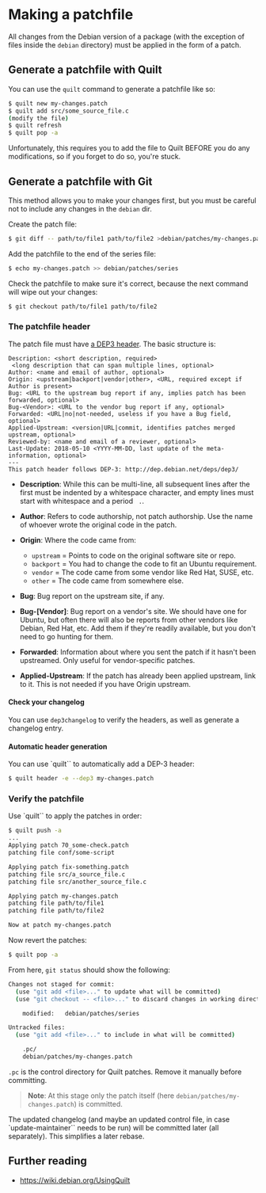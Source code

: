 # Making a patchfile

All changes from the Debian version of a package (with the exception of files
inside the `debian` directory) must be applied in the form of a patch.

## Generate a patchfile with Quilt

You can use the `quilt` command to generate a patchfile like so:

```bash
$ quilt new my-changes.patch
$ quilt add src/some_source_file.c
(modify the file)
$ quilt refresh
$ quilt pop -a
```

Unfortunately, this requires you to add the file to Quilt BEFORE you do any
modifications, so if you forget to do so, you're stuck.


## Generate a patchfile with Git

This method allows you to make your changes first, but you must be careful not
to include any changes in the `debian` dir.

Create the patch file:

```bash
$ git diff -- path/to/file1 path/to/file2 >debian/patches/my-changes.patch
```

Add the patchfile to the end of the series file:

```bash
$ echo my-changes.patch >> debian/patches/series
```

Check the patchfile to make sure it's correct, because the next command will
wipe out your changes:

```bash
$ git checkout path/to/file1 path/to/file2
```

### The patchfile header

The patch file must have [a DEP3 header](http://dep.debian.net/deps/dep3). The
basic structure is:

```text
Description: <short description, required>
 <long description that can span multiple lines, optional>
Author: <name and email of author, optional>
Origin: <upstream|backport|vendor|other>, <URL, required except if Author is present>
Bug: <URL to the upstream bug report if any, implies patch has been forwarded, optional>
Bug-<Vendor>: <URL to the vendor bug report if any, optional>
Forwarded: <URL|no|not-needed, useless if you have a Bug field, optional>
Applied-Upstream: <version|URL|commit, identifies patches merged upstream, optional>
Reviewed-by: <name and email of a reviewer, optional>
Last-Update: 2018-05-10 <YYYY-MM-DD, last update of the meta-information, optional>
---
This patch header follows DEP-3: http://dep.debian.net/deps/dep3/
```

* **Description**:
  While this can be multi-line, all subsequent lines after the first must be
  indented by a whitespace character, and empty lines must start with
  whitespace and a period ` .`.

* **Author**:
  Refers to code authorship, not patch authorship. Use the name of whoever
  wrote the original code in the patch.

* **Origin**: Where the code came from:

  * `upstream` = Points to code on the original software site or repo.
  * `backport` = You had to change the code to fit an Ubuntu requirement.
  * `vendor` = The code came from some vendor like Red Hat, SUSE, etc.
  * `other` = The code came from somewhere else.

* **Bug**:
  Bug report on the upstream site, if any.

* **Bug-[Vendor]**:
  Bug report on a vendor's site. We should have one for Ubuntu, but often
  there will also be reports from other vendors like Debian, Red Hat, etc. Add
  them if they're readily available, but you don't need to go hunting for them.

* **Forwarded**:
  Information about where you sent the patch if it hasn't been upstreamed. Only
  useful for vendor-specific patches.

* **Applied-Upstream**:
  If the patch has already been applied upstream, link to it. This is not
  needed if you have Origin upstream.

#### Check your changelog

You can use `dep3changelog` to verify the headers, as well as generate a
changelog entry.


#### Automatic header generation

You can use `quilt`` to automatically add a DEP-3 header:

```bash
$ quilt header -e --dep3 my-changes.patch
```


### Verify the patchfile

Use `quilt`` to apply the patches in order:

```bash
$ quilt push -a
...
Applying patch 70_some-check.patch
patching file conf/some-script

Applying patch fix-something.patch
patching file src/a_source_file.c
patching file src/another_source_file.c

Applying patch my-changes.patch
patching file path/to/file1
patching file path/to/file2

Now at patch my-changes.patch
```

Now revert the patches:

```bash
$ quilt pop -a
```

From here, `git status` should show the following:

```bash
Changes not staged for commit:
  (use "git add <file>..." to update what will be committed)
  (use "git checkout -- <file>..." to discard changes in working directory)

    modified:   debian/patches/series

Untracked files:
  (use "git add <file>..." to include in what will be committed)

    .pc/
    debian/patches/my-changes.patch
```

`.pc` is the control directory for Quilt patches. Remove it manually before
committing.

> **Note**:
> At this stage only the patch itself (here `debian/patches/my-changes.patch`)
> is committed.

The updated changelog (and maybe an updated control file, in case
`update-maintainer`` needs to be run) will be committed later (all separately).
This simplifies a later rebase.

## Further reading

* https://wiki.debian.org/UsingQuilt